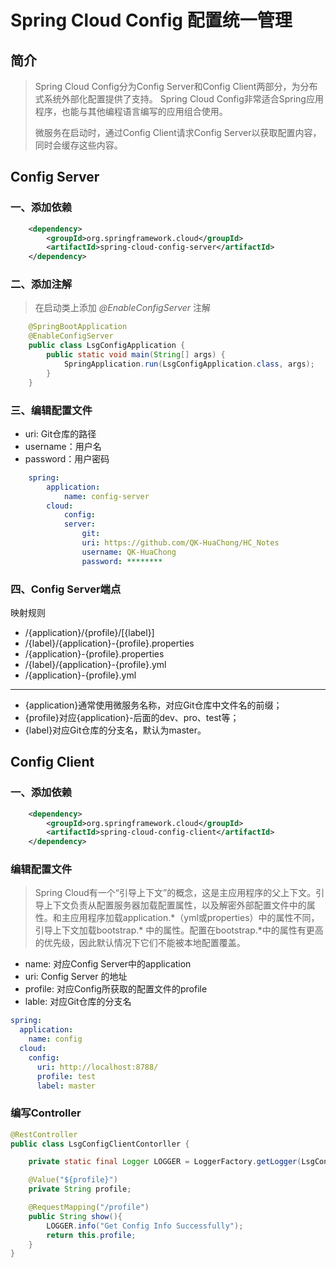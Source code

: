 # Spring Cloud Config 配置统一管理

## 简介

>Spring Cloud Config分为Config Server和Config Client两部分，为分布式系统外部化配置提供了支持。 Spring Cloud Config非常适合Spring应用程序，也能与其他编程语言编写的应用组合使用。
>
>微服务在启动时，通过Config Client请求Config Server以获取配置内容，同时会缓存这些内容。

## Config Server

### 一、添加依赖

```xml
    <dependency>
        <groupId>org.springframework.cloud</groupId>
        <artifactId>spring-cloud-config-server</artifactId>
    </dependency>
```

### 二、添加注解

>在启动类上添加 *@EnableConfigServer* 注解

```java
    @SpringBootApplication
    @EnableConfigServer
    public class LsgConfigApplication {
        public static void main(String[] args) {
            SpringApplication.run(LsgConfigApplication.class, args);
        }
    }
```

### 三、编辑配置文件

- uri: Git仓库的路径
- username：用户名
- password：用户密码

```yml
    spring:
        application:
            name: config-server
        cloud:
            config:
            server:
                git:
                uri: https://github.com/QK-HuaChong/HC_Notes
                username: QK-HuaChong
                password: ********
```

### 四、Config Server端点

映射规则

- /{application}/{profile}/[{label}]
- /{label}/{application}-{profile}.properties
- /{application}-{profile}.properties
- /{label}/{application}-{profile}.yml
- /{application}-{profile}.yml
  
---

- {application}通常使用微服务名称，对应Git仓库中文件名的前缀；
- {profile}对应{application}-后面的dev、pro、test等；
- {label}对应Git仓库的分支名，默认为master。

## Config Client

### 一、添加依赖

```xml
    <dependency>
        <groupId>org.springframework.cloud</groupId>
        <artifactId>spring-cloud-config-client</artifactId>
    </dependency>
```

### 编辑配置文件

>Spring Cloud有一个“引导上下文”的概念，这是主应用程序的父上下文。引导上下文负责从配置服务器加载配置属性，以及解密外部配置文件中的属性。和主应用程序加载application.\*（yml或properties）中的属性不同，引导上下文加载bootstrap.*
>中的属性。配置在bootstrap.*中的属性有更高的优先级，因此默认情况下它们不能被本地配置覆盖。

- name: 对应Config Server中的application
- uri: Config Server 的地址
- profile: 对应Config所获取的配置文件的profile
- lable: 对应Git仓库的分支名

```yml
spring:
  application:
    name: config
  cloud:
    config:
      uri: http://localhost:8788/
      profile: test
      label: master
```

### 编写Controller

```java
@RestController
public class LsgConfigClientContorller {

    private static final Logger LOGGER = LoggerFactory.getLogger(LsgConfigClientContorller.class);

    @Value("${profile}")
    private String profile;

    @RequestMapping("/profile")
    public String show(){
        LOGGER.info("Get Config Info Successfully");
        return this.profile;
    }
}
```
